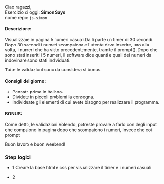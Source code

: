 Ciao ragazzi,<br>
Esercizio di oggi: **Simon Says**<br>
nome repo: `js-simon`

#### Descrizione:
Visualizzare in pagina 5 numeri casuali.Da lì parte un timer di 30 secondi.
Dopo 30 secondi i numeri scompaiono e l'utente deve inserire, uno alla volta, i numeri che ha visto precedentemente, tramite il prompt().
Dopo che sono stati inseriti i 5 numeri, il software dice quanti e quali dei numeri da indovinare sono stati individuati.

Tutte le validazioni sono da considerarsi bonus.

#### Consigli del giorno:
* Pensate prima in italiano.
* Dividete in piccoli problemi la consegna.
* Individuate gli elementi di cui avete bisogno per realizzare il programma.

#### BONUS:
Come detto, le validazioni
Volendo, potreste provare a farlo con degli input che compaiono in pagina dopo che scompaiono i numeri, invece che coi prompt

Buon lavoro e buon weekend!



### Step logici 

- 1 Creare la base html e css per visualizzare il timer e i numeri casuali

- 2 